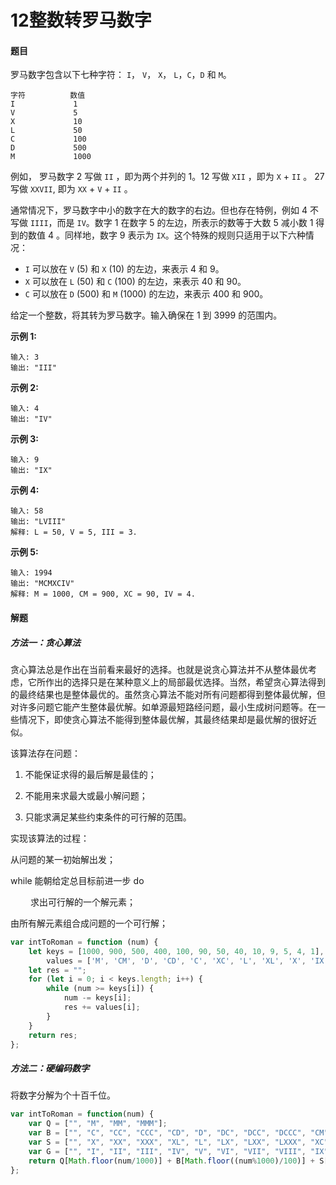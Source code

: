 # 12整数转罗马数字

#### 题目

罗马数字包含以下七种字符： `I`， `V`， `X`， `L`，`C`，`D` 和 `M`。

```
字符          数值
I             1
V             5
X             10
L             50
C             100
D             500
M             1000
```

例如， 罗马数字 2 写做 `II` ，即为两个并列的 1。12 写做 `XII` ，即为 `X` + `II` 。 27 写做 `XXVII`, 即为 `XX` + `V` + `II` 。

通常情况下，罗马数字中小的数字在大的数字的右边。但也存在特例，例如 4 不写做 `IIII`，而是 `IV`。数字 1 在数字 5 的左边，所表示的数等于大数 5 减小数 1 得到的数值 4 。同样地，数字 9 表示为 `IX`。这个特殊的规则只适用于以下六种情况：

- `I` 可以放在 `V` (5) 和 `X` (10) 的左边，来表示 4 和 9。
- `X` 可以放在 `L` (50) 和 `C` (100) 的左边，来表示 40 和 90。 
- `C` 可以放在 `D` (500) 和 `M` (1000) 的左边，来表示 400 和 900。

给定一个整数，将其转为罗马数字。输入确保在 1 到 3999 的范围内。

**示例 1:**

```
输入: 3
输出: "III"
```

**示例 2:**

```
输入: 4
输出: "IV"
```

**示例 3:**

```
输入: 9
输出: "IX"
```

**示例 4:**

```
输入: 58
输出: "LVIII"
解释: L = 50, V = 5, III = 3.
```

**示例 5:**

```
输入: 1994
输出: "MCMXCIV"
解释: M = 1000, CM = 900, XC = 90, IV = 4.
```

#### 解题

##### 方法一：贪心算法

贪心算法总是作出在当前看来最好的选择。也就是说贪心算法并不从整体最优考虑，它所作出的选择只是在某种意义上的局部最优选择。当然，希望贪心算法得到的最终结果也是整体最优的。虽然贪心算法不能对所有问题都得到整体最优解，但对许多问题它能产生整体最优解。如单源最短路经问题，最小生成树问题等。在一些情况下，即使贪心算法不能得到整体最优解，其最终结果却是最优解的很好近似。

该算法存在问题：

1. 不能保证求得的最后解是最佳的；

2. 不能用来求最大或最小解问题；

3. 只能求满足某些约束条件的可行解的范围。

实现该算法的过程：

从问题的某一初始解出发；

while 能朝给定总目标前进一步 do

　　 求出可行解的一个解元素；

由所有解元素组合成问题的一个可行解；



```js
var intToRoman = function (num) {
    let keys = [1000, 900, 500, 400, 100, 90, 50, 40, 10, 9, 5, 4, 1],
        values = ['M', 'CM', 'D', 'CD', 'C', 'XC', 'L', 'XL', 'X', 'IX', 'V', 'IV', 'I'];
    let res = "";
    for (let i = 0; i < keys.length; i++) {
        while (num >= keys[i]) {
            num -= keys[i];
            res += values[i];
        }
    }
    return res;
};
```



##### 方法二：硬编码数字

将数字分解为个十百千位。

```js
var intToRoman = function(num) {
    var Q = ["", "M", "MM", "MMM"];
    var B = ["", "C", "CC", "CCC", "CD", "D", "DC", "DCC", "DCCC", "CM"];
    var S = ["", "X", "XX", "XXX", "XL", "L", "LX", "LXX", "LXXX", "XC"];
    var G = ["", "I", "II", "III", "IV", "V", "VI", "VII", "VIII", "IX"];
    return Q[Math.floor(num/1000)] + B[Math.floor((num%1000)/100)] + S[Math.floor((num%100)/10)] + G[num%10];
};

```


